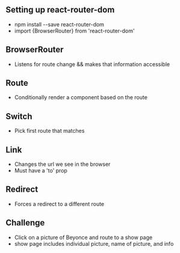 ## Setting up react-router-dom
  - npm install --save react-router-dom
  - import {BrowserRouter} from 'react-router-dom'

## BrowserRouter
  - Listens for route change && makes that information accessible

## Route
  - Conditionally render a component based on the route

## Switch
  - Pick first route that matches

## Link
  - Changes the url we see in the browser
  - Must have a 'to' prop


## Redirect
  - Forces a redirect to a different route

## Challenge
  - Click on a picture of Beyonce and route to a show page
  - show page includes individual picture, name of picture, and info 
